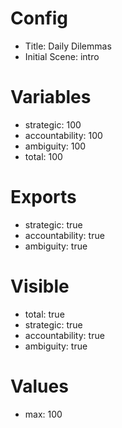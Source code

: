 # Config
 - Title: Daily Dilemmas
 - Initial Scene: intro

# Variables
 - strategic: 100
 - accountability: 100
 - ambiguity: 100
 - total: 100

# Exports
 - strategic: true
 - accountability: true
 - ambiguity: true

# Visible
- total: true
- strategic: true
- accountability: true
- ambiguity: true

# Values
 - max: 100
